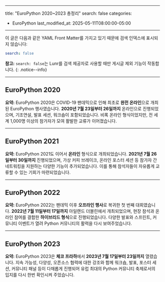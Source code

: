 
---
title: "EuroPython 2020~2023 총정리"
search: false
categories:
  - EuroPython
last_modified_at: 2025-05-11T08:00:00-05:00
---

이 글은 다음과 같은 YAML Front Matter를 가지고 있기 때문에 검색 인덱스에 표시되지 않습니다:

```yaml
search: false
````

**참고:** `search: false`는 Lunr를 검색 제공자로 사용할 때만 게시글 제외 기능이 작동합니다.
{: .notice--info}

---

## EuroPython 2020

**요약:**
EuroPython 2020은 COVID-19 팬데믹으로 인해 최초로 **완전 온라인**으로 개최된 EuroPython 행사였습니다.
**2020년 7월 23일부터 26일까지** 온라인으로 진행되었으며, 기조연설, 발표 세션, 워크숍이 포함되었습니다.
비록 온라인 형식이었지만, 전 세계 1,000명 이상의 참가자가 모여 활발한 교류가 이어졌습니다.

---

## EuroPython 2021

**요약:**
EuroPython 2021도 이어서 **온라인** 형식으로 개최되었습니다.
**2021년 7월 26일부터 30일까지** 진행되었으며, 가상 커피 브레이크, 온라인 포스터 세션 등 참가자 간 네트워킹을 지원하는 다양한 기능이 추가되었습니다.
이를 통해 참석자들이 자유롭게 교류할 수 있는 기회가 마련되었습니다.

---

## EuroPython 2022

**요약:**
EuroPython 2022는 팬데믹 이후 **오프라인 행사**로 복귀한 첫 번째 대회였습니다.
**2022년 7월 11일부터 17일까지** 아일랜드 더블린에서 개최되었으며,
현장 참석과 온라인 참여를 결합한 **하이브리드 형식**으로 진행되었습니다.
다양한 발표와 스프린트, 커뮤니티 이벤트가 열려 Python 커뮤니티의 활력을 다시 보여주었습니다.

---

## EuroPython 2023

**요약:**
EuroPython 2023은 **체코 프라하**에서 **2023년 7월 17일부터 23일까지** 열렸습니다.
지속 가능성, 다양성, 오픈소스 협력에 대한 강조와 함께
워크숍, 발표, 포스터 세션, 커뮤니티 패널 등이 다채롭게 진행되어 유럽 최대의 Python 커뮤니티 축제로서의 입지를 다시 한번 확인시켜 주었습니다.


